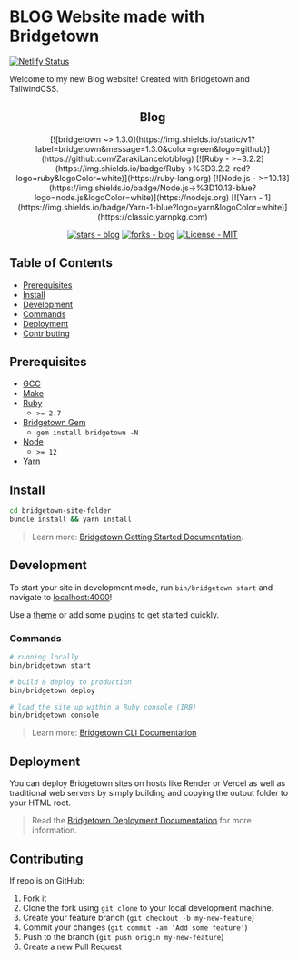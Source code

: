 # BLOG Website made with Bridgetown
[![Netlify Status](https://api.netlify.com/api/v1/badges/dab98bff-4ef4-4ba6-b065-38d764f0b1a4/deploy-status)](https://app.netlify.com/sites/blog-einsen/deploys)

Welcome to my new Blog website! Created with Bridgetown and TailwindCSS.

<h2 align="center">Blog</h2>
<div align="center">
  [![bridgetown ~> 1.3.0](https://img.shields.io/static/v1?label=bridgetown&message=1.3.0&color=green&logo=github)](https://github.com/ZarakiLancelot/blog)
  [![Ruby - >=3.2.2](https://img.shields.io/badge/Ruby->%3D3.2.2-red?logo=ruby&logoColor=white)](https://ruby-lang.org)
  [![Node.js - >=10.13](https://img.shields.io/badge/Node.js->%3D10.13-blue?logo=node.js&logoColor=white)](https://nodejs.org)
  [![Yarn - 1](https://img.shields.io/badge/Yarn-1-blue?logo=yarn&logoColor=white)](https://classic.yarnpkg.com)

  [![stars - blog](https://img.shields.io/github/stars/ZarakiLancelot/blog?style=social)](https://github.com/ZarakiLancelot/blog)
  [![forks - blog](https://img.shields.io/github/forks/ZarakiLancelot/blog?style=social)](https://github.com/ZarakiLancelot/blog)
  [![License - MIT](https://img.shields.io/badge/License-MIT-blue)](#license)
</div>

## Table of Contents

- [Prerequisites](#prerequisites)
- [Install](#install)
- [Development](#development)
- [Commands](#commands)
- [Deployment](#deployment)
- [Contributing](#contributing)

## Prerequisites

- [GCC](https://gcc.gnu.org/install/)
- [Make](https://www.gnu.org/software/make/)
- [Ruby](https://www.ruby-lang.org/en/downloads/)
  - `>= 2.7`
- [Bridgetown Gem](https://rubygems.org/gems/bridgetown)
  - `gem install bridgetown -N`
- [Node](https://nodejs.org)
  - `>= 12`
- [Yarn](https://yarnpkg.com)

## Install

```sh
cd bridgetown-site-folder
bundle install && yarn install
```
> Learn more: [Bridgetown Getting Started Documentation](https://www.bridgetownrb.com/docs/).

## Development

To start your site in development mode, run `bin/bridgetown start` and navigate to [localhost:4000](https://localhost:4000/)!

Use a [theme](https://github.com/topics/bridgetown-theme) or add some [plugins](https://www.bridgetownrb.com/plugins/) to get started quickly.

### Commands

```sh
# running locally
bin/bridgetown start

# build & deploy to production
bin/bridgetown deploy

# load the site up within a Ruby console (IRB)
bin/bridgetown console
```

> Learn more: [Bridgetown CLI Documentation](https://www.bridgetownrb.com/docs/command-line-usage)

## Deployment

You can deploy Bridgetown sites on hosts like Render or Vercel as well as traditional web servers by simply building and copying the output folder to your HTML root.

> Read the [Bridgetown Deployment Documentation](https://www.bridgetownrb.com/docs/deployment) for more information.

## Contributing

If repo is on GitHub:

1. Fork it
2. Clone the fork using `git clone` to your local development machine.
3. Create your feature branch (`git checkout -b my-new-feature`)
4. Commit your changes (`git commit -am 'Add some feature'`)
5. Push to the branch (`git push origin my-new-feature`)
6. Create a new Pull Request
